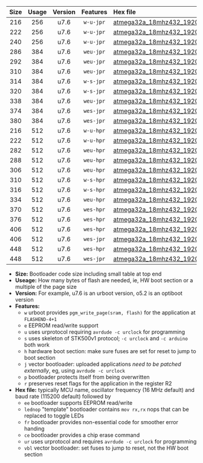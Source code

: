 |Size|Usage|Version|Features|Hex file|
|:-:|:-:|:-:|:-:|:--|
|216|256|u7.6|`w-u-jpr`|[atmega32a_18mhz432_19200bps_ur_vbl.hex](https://raw.githubusercontent.com/stefanrueger/urboot/main/atmega32a_18mhz432_19200bps_ur_vbl.hex)|
|222|256|u7.6|`w-u-jpr`|[atmega32a_18mhz432_19200bps_lednop_ur_vbl.hex](https://raw.githubusercontent.com/stefanrueger/urboot/main/atmega32a_18mhz432_19200bps_lednop_ur_vbl.hex)|
|240|256|u7.6|`w-u-jpr`|[atmega32a_18mhz432_19200bps_lednop_fr_ur_vbl.hex](https://raw.githubusercontent.com/stefanrueger/urboot/main/atmega32a_18mhz432_19200bps_lednop_fr_ur_vbl.hex)|
|286|384|u7.6|`weu-jpr`|[atmega32a_18mhz432_19200bps_ee_ur_vbl.hex](https://raw.githubusercontent.com/stefanrueger/urboot/main/atmega32a_18mhz432_19200bps_ee_ur_vbl.hex)|
|292|384|u7.6|`weu-jpr`|[atmega32a_18mhz432_19200bps_ee_lednop_ur_vbl.hex](https://raw.githubusercontent.com/stefanrueger/urboot/main/atmega32a_18mhz432_19200bps_ee_lednop_ur_vbl.hex)|
|310|384|u7.6|`weu-jpr`|[atmega32a_18mhz432_19200bps_ee_lednop_fr_ur_vbl.hex](https://raw.githubusercontent.com/stefanrueger/urboot/main/atmega32a_18mhz432_19200bps_ee_lednop_fr_ur_vbl.hex)|
|314|384|u7.6|`w-s-jpr`|[atmega32a_18mhz432_19200bps_vbl.hex](https://raw.githubusercontent.com/stefanrueger/urboot/main/atmega32a_18mhz432_19200bps_vbl.hex)|
|320|384|u7.6|`w-s-jpr`|[atmega32a_18mhz432_19200bps_lednop_vbl.hex](https://raw.githubusercontent.com/stefanrueger/urboot/main/atmega32a_18mhz432_19200bps_lednop_vbl.hex)|
|338|384|u7.6|`weu-jpr`|[atmega32a_18mhz432_19200bps_ee_lednop_fr_ce_ur_vbl.hex](https://raw.githubusercontent.com/stefanrueger/urboot/main/atmega32a_18mhz432_19200bps_ee_lednop_fr_ce_ur_vbl.hex)|
|374|384|u7.6|`wes-jpr`|[atmega32a_18mhz432_19200bps_ee_vbl.hex](https://raw.githubusercontent.com/stefanrueger/urboot/main/atmega32a_18mhz432_19200bps_ee_vbl.hex)|
|380|384|u7.6|`wes-jpr`|[atmega32a_18mhz432_19200bps_ee_lednop_vbl.hex](https://raw.githubusercontent.com/stefanrueger/urboot/main/atmega32a_18mhz432_19200bps_ee_lednop_vbl.hex)|
|216|512|u7.6|`w-u-hpr`|[atmega32a_18mhz432_19200bps_ur.hex](https://raw.githubusercontent.com/stefanrueger/urboot/main/atmega32a_18mhz432_19200bps_ur.hex)|
|222|512|u7.6|`w-u-hpr`|[atmega32a_18mhz432_19200bps_lednop_ur.hex](https://raw.githubusercontent.com/stefanrueger/urboot/main/atmega32a_18mhz432_19200bps_lednop_ur.hex)|
|282|512|u7.6|`weu-hpr`|[atmega32a_18mhz432_19200bps_ee_ur.hex](https://raw.githubusercontent.com/stefanrueger/urboot/main/atmega32a_18mhz432_19200bps_ee_ur.hex)|
|288|512|u7.6|`weu-hpr`|[atmega32a_18mhz432_19200bps_ee_lednop_ur.hex](https://raw.githubusercontent.com/stefanrueger/urboot/main/atmega32a_18mhz432_19200bps_ee_lednop_ur.hex)|
|306|512|u7.6|`weu-hpr`|[atmega32a_18mhz432_19200bps_ee_lednop_fr_ur.hex](https://raw.githubusercontent.com/stefanrueger/urboot/main/atmega32a_18mhz432_19200bps_ee_lednop_fr_ur.hex)|
|310|512|u7.6|`w-s-hpr`|[atmega32a_18mhz432_19200bps.hex](https://raw.githubusercontent.com/stefanrueger/urboot/main/atmega32a_18mhz432_19200bps.hex)|
|316|512|u7.6|`w-s-hpr`|[atmega32a_18mhz432_19200bps_lednop.hex](https://raw.githubusercontent.com/stefanrueger/urboot/main/atmega32a_18mhz432_19200bps_lednop.hex)|
|334|512|u7.6|`weu-hpr`|[atmega32a_18mhz432_19200bps_ee_lednop_fr_ce_ur.hex](https://raw.githubusercontent.com/stefanrueger/urboot/main/atmega32a_18mhz432_19200bps_ee_lednop_fr_ce_ur.hex)|
|370|512|u7.6|`wes-hpr`|[atmega32a_18mhz432_19200bps_ee.hex](https://raw.githubusercontent.com/stefanrueger/urboot/main/atmega32a_18mhz432_19200bps_ee.hex)|
|376|512|u7.6|`wes-hpr`|[atmega32a_18mhz432_19200bps_ee_lednop.hex](https://raw.githubusercontent.com/stefanrueger/urboot/main/atmega32a_18mhz432_19200bps_ee_lednop.hex)|
|406|512|u7.6|`wes-hpr`|[atmega32a_18mhz432_19200bps_ee_lednop_fr.hex](https://raw.githubusercontent.com/stefanrueger/urboot/main/atmega32a_18mhz432_19200bps_ee_lednop_fr.hex)|
|406|512|u7.6|`wes-jpr`|[atmega32a_18mhz432_19200bps_ee_lednop_fr_vbl.hex](https://raw.githubusercontent.com/stefanrueger/urboot/main/atmega32a_18mhz432_19200bps_ee_lednop_fr_vbl.hex)|
|448|512|u7.6|`wes-hpr`|[atmega32a_18mhz432_19200bps_ee_lednop_fr_ce.hex](https://raw.githubusercontent.com/stefanrueger/urboot/main/atmega32a_18mhz432_19200bps_ee_lednop_fr_ce.hex)|
|448|512|u7.6|`wes-jpr`|[atmega32a_18mhz432_19200bps_ee_lednop_fr_ce_vbl.hex](https://raw.githubusercontent.com/stefanrueger/urboot/main/atmega32a_18mhz432_19200bps_ee_lednop_fr_ce_vbl.hex)|

- **Size:** Bootloader code size including small table at top end
- **Useage:** How many bytes of flash are needed, ie, HW boot section or a multiple of the page size
- **Version:** For example, u7.6 is an urboot version, o5.2 is an optiboot version
- **Features:**
  + `w` urboot provides `pgm_write_page(sram, flash)` for the application at `FLASHEND-4+1`
  + `e` EEPROM read/write support
  + `u` uses urprotocol requiring `avrdude -c urclock` for programming
  + `s` uses skeleton of STK500v1 protocol; `-c urclock` and `-c arduino` both work
  + `h` hardware boot section: make sure fuses are set for reset to jump to boot section
  + `j` vector bootloader: uploaded applications *need to be patched externally*, eg, using `avrdude -c urclock`
  + `p` bootloader protects itself from being overwritten
  + `r` preserves reset flags for the application in the register R2
- **Hex file:** typically MCU name, oscillator frequency (16 MHz default) and baud rate (115200 default) followed by
  + `ee` bootloader supports EEPROM read/write
  + `lednop` "template" bootloader contains `mov rx,rx` nops that can be replaced to toggle LEDs
  + `fr` bootloader provides non-essential code for smoother error handing
  + `ce` bootloader provides a chip erase command
  + `ur` uses urprotocol and requires `avrdude -c urclock` for programming
  + `vbl` vector bootloader: set fuses to jump to reset, not the HW boot section
